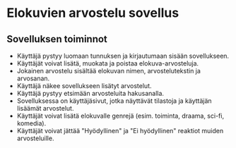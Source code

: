 # Elokuvien arvostelu sovellus

## Sovelluksen toiminnot

* Käyttäjä pystyy luomaan tunnuksen ja kirjautumaan sisään sovellukseen.
* Käyttäjät voivat lisätä, muokata ja poistaa elokuva-arvosteluja.
* Jokainen arvostelu sisältää elokuvan nimen, arvostelutekstin ja arvosanan.
* Käyttäjä näkee sovellukseen lisätyt arvostelut.
* Käyttäjä pystyy etsimään arvosteluita hakusanalla.
* Sovelluksessa on käyttäjäsivut, jotka näyttävät tilastoja ja käyttäjän lisäämät arvostelut.
* Käyttäjät voivat lisätä elokuvalle genrejä (esim. toiminta, draama, sci-fi, komedia).
* Käyttäjät voivat jättää "Hyödyllinen" ja "Ei hyödyllinen" reaktiot muiden arvosteluille.
